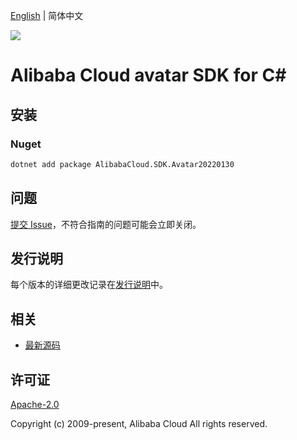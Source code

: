 [English](README.md) | 简体中文

![](https://aliyunsdk-pages.alicdn.com/icons/AlibabaCloud.svg)

# Alibaba Cloud avatar SDK for C#

## 安装

### Nuget

```bash
dotnet add package AlibabaCloud.SDK.Avatar20220130
```

## 问题

[提交 Issue](https://github.com/aliyun/alibabacloud-csharp-sdk/issues/new)，不符合指南的问题可能会立即关闭。

## 发行说明

每个版本的详细更改记录在[发行说明](./ChangeLog.md)中。

## 相关

* [最新源码](https://github.com/aliyun/alibabacloud-csharp-sdk/)

## 许可证

[Apache-2.0](http://www.apache.org/licenses/LICENSE-2.0)

Copyright (c) 2009-present, Alibaba Cloud All rights reserved.
